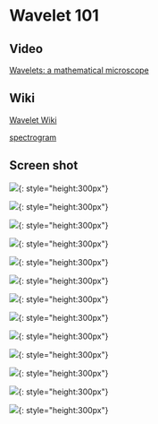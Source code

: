 # Wavelet 101

## Video

[Wavelets: a mathematical microscope](https://www.youtube.com/watch?v=jnxqHcObNK4&t=737s)

## Wiki 

[Wavelet Wiki](https://en.wikipedia.org/wiki/Wavelet)

[spectrogram](https://zh.wikipedia.org/zh-tw/%E6%97%B6%E9%A2%91%E8%B0%B1)

## Screen shot

![](./images/Screenshot%20from%202025-01-22%2011-32-14.png){: style="height:300px"}

![](./images/Screenshot%20from%202025-01-22%2011-32-58.png){: style="height:300px"}

![](./images/Screenshot%20from%202025-01-22%2011-35-15.png){: style="height:300px"}

![](./images/Screenshot%20from%202025-01-22%2011-37-23.png){: style="height:300px"}

![](./images/Screenshot%20from%202025-01-22%2011-43-55.png){: style="height:300px"}

![](./images/Screenshot%20from%202025-01-22%2011-50-37.png){: style="height:300px"}

![](./images/Screenshot%20from%202025-01-22%2011-50-56.png){: style="height:300px"}

![](./images/Screenshot%20from%202025-01-22%2011-51-30.png){: style="height:300px"}

![](./images/Screenshot%20from%202025-01-22%2011-51-56.png){: style="height:300px"}

![](./images/Screenshot%20from%202025-01-22%2011-53-18.png){: style="height:300px"}

![](./images/Screenshot%20from%202025-01-22%2011-53-28.png){: style="height:300px"}

![](./images/Screenshot%20from%202025-01-22%2011-53-57.png){: style="height:300px"}

![](./images/Screenshot%20from%202025-01-22%2011-56-29.png){: style="height:300px"}
